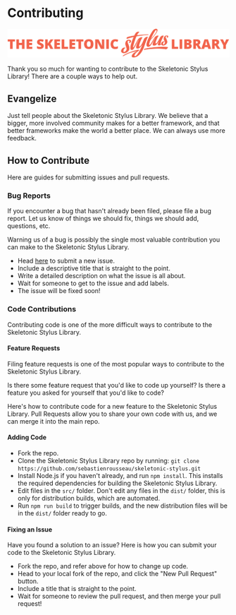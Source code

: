 # Contributing

![Banner representing the Skeletonic Stylus Library](../images/skeletonic-stylus-readme.svg)

Thank you so much for wanting to contribute to the Skeletonic Stylus Library! There are a couple ways to help out.

## Evangelize

Just tell people about the Skeletonic Stylus Library. We believe that a bigger, more involved community makes for a better framework, and that better frameworks make the world a better place. We can always use more feedback.

## How to Contribute

Here are guides for submitting issues and pull requests.

### Bug Reports

If you encounter a bug that hasn't already been filed, please file a bug report. Let us know of things we should fix, things we should add, questions, etc.

Warning us of a bug is possibly the single most valuable contribution you can make to the Skeletonic Stylus Library.

+   Head [here](https://github.com/sebastienrousseau/skeletonic-stylus/issues/new) to submit a new issue.
+   Include a descriptive title that is straight to the point.
+   Write a detailed description on what the issue is all about.
+   Wait for someone to get to the issue and add labels.
+   The issue will be fixed soon!

### Code Contributions

Contributing code is one of the more difficult ways to contribute to the Skeletonic Stylus Library.

#### Feature Requests

Filing feature requests is one of the most popular ways to contribute to the Skeletonic Stylus Library.

Is there some feature request that you'd like to code up yourself? Is there a feature you asked for yourself that you'd like to code?

Here's how to contribute code for a new feature to the Skeletonic Stylus Library. Pull Requests allow you to share your own code with us, and we can merge it into the main repo.

#### Adding Code

+   Fork the repo.
+   Clone the Skeletonic Stylus Library repo by running: `git clone https://github.com/sebastienrousseau/skeletonic-stylus.git`
+   Install Node.js if you haven't already, and run `npm install`. This installs the required dependencies for building the Skeletonic Stylus Library.
+   Edit files in the `src/` folder. Don't edit any files in the `dist/` folder, this is only for distribution builds, which are automated.
+   Run `npm run build` to trigger builds, and the new distribution files will be in the `dist/` folder ready to go.

#### Fixing an Issue

Have you found a solution to an issue? Here is how you can submit your code to the Skeletonic Stylus Library.

+   Fork the repo, and refer above for how to change up code.
+   Head to your local fork of the repo, and click the "New Pull Request" button.
+   Include a title that is straight to the point.
+   Wait for someone to review the pull request, and then merge your pull request!
